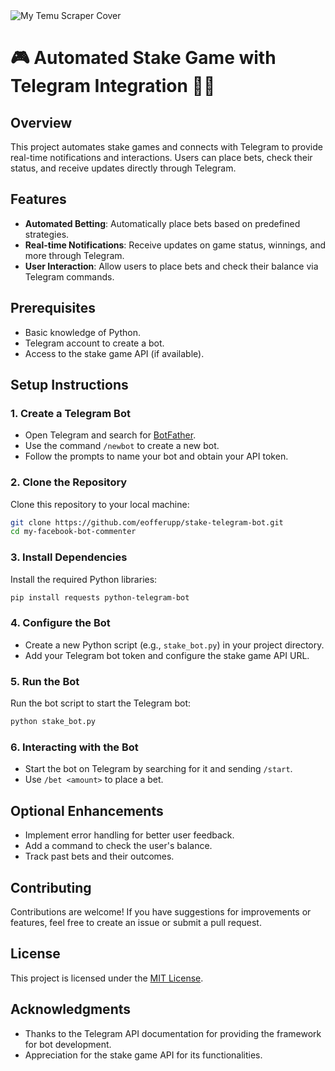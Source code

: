 <img src="https://github.com/eofferupp/my-temu-scraper/raw/main/images/cover.png" alt="My Temu Scraper Cover" />

# 🎮 Automated Stake Game with Telegram Integration 🤖📲

## Overview
This project automates stake games and connects with Telegram to provide real-time notifications and interactions. Users can place bets, check their status, and receive updates directly through Telegram.

## Features
- **Automated Betting**: Automatically place bets based on predefined strategies.
- **Real-time Notifications**: Receive updates on game status, winnings, and more through Telegram.
- **User Interaction**: Allow users to place bets and check their balance via Telegram commands.

## Prerequisites
- Basic knowledge of Python.
- Telegram account to create a bot.
- Access to the stake game API (if available).

## Setup Instructions

### 1. Create a Telegram Bot
- Open Telegram and search for [BotFather](https://t.me/botfather).
- Use the command `/newbot` to create a new bot.
- Follow the prompts to name your bot and obtain your API token.

### 2. Clone the Repository
Clone this repository to your local machine:
```bash
git clone https://github.com/eofferupp/stake-telegram-bot.git
cd my-facebook-bot-commenter
```

### 3. Install Dependencies
Install the required Python libraries:
```bash
pip install requests python-telegram-bot
```

### 4. Configure the Bot
- Create a new Python script (e.g., `stake_bot.py`) in your project directory.
- Add your Telegram bot token and configure the stake game API URL.

### 5. Run the Bot
Run the bot script to start the Telegram bot:
```bash
python stake_bot.py
```

### 6. Interacting with the Bot
- Start the bot on Telegram by searching for it and sending `/start`.
- Use `/bet <amount>` to place a bet.

## Optional Enhancements
- Implement error handling for better user feedback.
- Add a command to check the user's balance.
- Track past bets and their outcomes.

## Contributing
Contributions are welcome! If you have suggestions for improvements or features, feel free to create an issue or submit a pull request.

## License
This project is licensed under the [MIT License](https://opensource.org/licenses/MIT).

## Acknowledgments
- Thanks to the Telegram API documentation for providing the framework for bot development.
- Appreciation for the stake game API for its functionalities.

